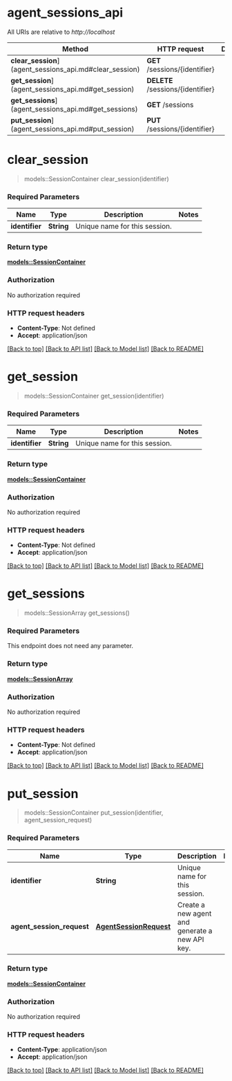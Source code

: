 # agent_sessions_api

All URIs are relative to *http://localhost*

Method | HTTP request | Description
------------- | ------------- | -------------
**clear_session**](agent_sessions_api.md#clear_session) | **GET** /sessions/{identifier} | 
**get_session**](agent_sessions_api.md#get_session) | **DELETE** /sessions/{identifier} | 
**get_sessions**](agent_sessions_api.md#get_sessions) | **GET** /sessions | 
**put_session**](agent_sessions_api.md#put_session) | **PUT** /sessions/{identifier} | 


# **clear_session**
> models::SessionContainer clear_session(identifier)


### Required Parameters

Name | Type | Description  | Notes
------------- | ------------- | ------------- | -------------
  **identifier** | **String**| Unique name for this session. | 

### Return type

[**models::SessionContainer**](SessionContainer.md)

### Authorization

No authorization required

### HTTP request headers

 - **Content-Type**: Not defined
 - **Accept**: application/json

[[Back to top]](#) [[Back to API list]](../README.md#documentation-for-api-endpoints) [[Back to Model list]](../README.md#documentation-for-models) [[Back to README]](../README.md)

# **get_session**
> models::SessionContainer get_session(identifier)


### Required Parameters

Name | Type | Description  | Notes
------------- | ------------- | ------------- | -------------
  **identifier** | **String**| Unique name for this session. | 

### Return type

[**models::SessionContainer**](SessionContainer.md)

### Authorization

No authorization required

### HTTP request headers

 - **Content-Type**: Not defined
 - **Accept**: application/json

[[Back to top]](#) [[Back to API list]](../README.md#documentation-for-api-endpoints) [[Back to Model list]](../README.md#documentation-for-models) [[Back to README]](../README.md)

# **get_sessions**
> models::SessionArray get_sessions()


### Required Parameters
This endpoint does not need any parameter.

### Return type

[**models::SessionArray**](SessionArray.md)

### Authorization

No authorization required

### HTTP request headers

 - **Content-Type**: Not defined
 - **Accept**: application/json

[[Back to top]](#) [[Back to API list]](../README.md#documentation-for-api-endpoints) [[Back to Model list]](../README.md#documentation-for-models) [[Back to README]](../README.md)

# **put_session**
> models::SessionContainer put_session(identifier, agent_session_request)


### Required Parameters

Name | Type | Description  | Notes
------------- | ------------- | ------------- | -------------
  **identifier** | **String**| Unique name for this session. | 
  **agent_session_request** | [**AgentSessionRequest**](AgentSessionRequest.md)| Create a new agent and generate a new API key. | 

### Return type

[**models::SessionContainer**](SessionContainer.md)

### Authorization

No authorization required

### HTTP request headers

 - **Content-Type**: application/json
 - **Accept**: application/json

[[Back to top]](#) [[Back to API list]](../README.md#documentation-for-api-endpoints) [[Back to Model list]](../README.md#documentation-for-models) [[Back to README]](../README.md)

